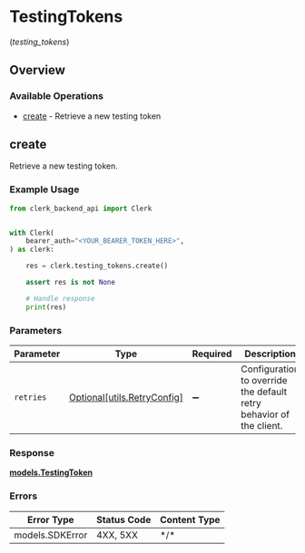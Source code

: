 # TestingTokens
(*testing_tokens*)

## Overview

### Available Operations

* [create](#create) - Retrieve a new testing token

## create

Retrieve a new testing token.

### Example Usage

<!-- UsageSnippet language="python" operationID="CreateTestingToken" method="post" path="/testing_tokens" -->
```python
from clerk_backend_api import Clerk


with Clerk(
    bearer_auth="<YOUR_BEARER_TOKEN_HERE>",
) as clerk:

    res = clerk.testing_tokens.create()

    assert res is not None

    # Handle response
    print(res)

```

### Parameters

| Parameter                                                           | Type                                                                | Required                                                            | Description                                                         |
| ------------------------------------------------------------------- | ------------------------------------------------------------------- | ------------------------------------------------------------------- | ------------------------------------------------------------------- |
| `retries`                                                           | [Optional[utils.RetryConfig]](../../models/utils/retryconfig.md)    | :heavy_minus_sign:                                                  | Configuration to override the default retry behavior of the client. |

### Response

**[models.TestingToken](../../models/testingtoken.md)**

### Errors

| Error Type      | Status Code     | Content Type    |
| --------------- | --------------- | --------------- |
| models.SDKError | 4XX, 5XX        | \*/\*           |